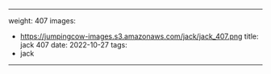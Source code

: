 
---
weight: 407
images:
- https://jumpingcow-images.s3.amazonaws.com/jack/jack_407.png
title: jack 407
date: 2022-10-27
tags:
- jack
---
